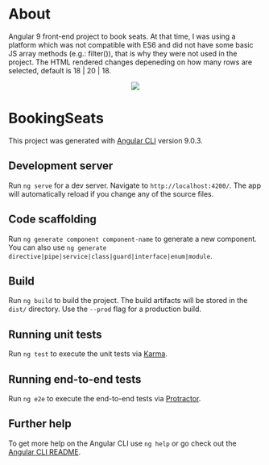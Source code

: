 # About

Angular 9 front-end project to book seats. At that time, I was using a platform which was not compatible with ES6 and did not have some basic JS array methods (e.g.: filter()), that is why they were not used in the project.
The HTML rendered changes depeneding on how many rows are selected, default is 18 | 20 | 18.
<p align="center">
  <img src="https://user-images.githubusercontent.com/90333794/220935133-aec8fd71-8477-4dba-88a5-42807b5089ad.JPG">
</p>

# BookingSeats

This project was generated with [Angular CLI](https://github.com/angular/angular-cli) version 9.0.3.

## Development server

Run `ng serve` for a dev server. Navigate to `http://localhost:4200/`. The app will automatically reload if you change any of the source files.

## Code scaffolding

Run `ng generate component component-name` to generate a new component. You can also use `ng generate directive|pipe|service|class|guard|interface|enum|module`.

## Build

Run `ng build` to build the project. The build artifacts will be stored in the `dist/` directory. Use the `--prod` flag for a production build.

## Running unit tests

Run `ng test` to execute the unit tests via [Karma](https://karma-runner.github.io).

## Running end-to-end tests

Run `ng e2e` to execute the end-to-end tests via [Protractor](http://www.protractortest.org/).

## Further help

To get more help on the Angular CLI use `ng help` or go check out the [Angular CLI README](https://github.com/angular/angular-cli/blob/master/README.md).
